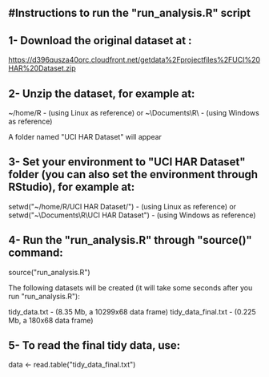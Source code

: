 #Instructions to run the "run_analysis.R" script
-------------------------------------

1- Download the original dataset at :
-------------------------------------
https://d396qusza40orc.cloudfront.net/getdata%2Fprojectfiles%2FUCI%20HAR%20Dataset.zip 

2- Unzip the dataset, for example at:
-------------------------------------
~/home/R - (using Linux as reference)
or
~\Documents\R\ - (using Windows as reference)

A folder named "UCI HAR Dataset" will appear

3- Set your environment to "UCI HAR Dataset" folder (you can also set the environment through RStudio), for example at:
-------------------------------------
setwd("~/home/R/UCI HAR Dataset/") - (using Linux as reference)
or
setwd("~\Documents\R\UCI HAR Dataset\") - (using Windows as reference)

4- Run the "run_analysis.R" through "source()" command:
-------------------------------------
source("run_analysis.R")

The following datasets will be created (it will take some seconds after you run "run_analysis.R"):

tidy_data.txt - (8.35 Mb, a 10299x68 data frame)
tidy_data_final.txt - (0.225 Mb, a 180x68 data frame)

5- To read the final tidy data, use:
-------------------------------------
data <- read.table("tidy_data_final.txt")
